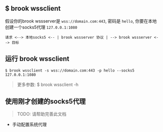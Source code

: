 ## $ brook wssclient

假设你的brook wssserver是 `wss://domain.com:443`, 密码是 `hello`, 你要在本地创建一个socks5代理 `127.0.0.1:1080`

```
请求 <--> 本地socks5 <-- | brook wssserver 协议 | --> brook wssserver <--> 目标
```

## 运行 brook wssclient

```
$ brook wssclient -s wss://domain.com:443 -p hello --socks5 127.0.0.1:1080
```

> 更多参数: $ brook wssclient -h

## 使用刚才创建的socks5代理

> TODO: 请帮助完善此文档

* 手动配置系统代理

